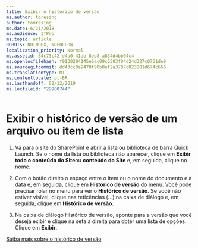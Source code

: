 ```yaml
---
title: Exibir o histórico de versão
ms.author: toresing
author: tomresing
ms.date: 6/21/2018
ms.audience: ITPro
ms.topic: article
ROBOTS: NOINDEX, NOFOLLOW
localization_priority: Normal
ms.assetid: 34c73c42-e4a0-41ab-8eb8-a834d4bb04c4
ms.openlocfilehash: f9130294145e6ac09c6503f04d24d327c0761de9
ms.sourcegitcommit: dd43cc0a9470f98b8ef2a3787c823801d674c666
ms.translationtype: MT
ms.contentlocale: pt-BR
ms.lasthandoff: 02/12/2019
ms.locfileid: "29900744"
---
```

# <a name="view-version-history-of-a-file-or-list-item"></a>Exibir o histórico de versão de um arquivo ou item de lista

1. Vá para o site do SharePoint e abrir a lista ou biblioteca de barra Quick Launch. Se o nome da lista ou biblioteca não aparecer, clique em **Exibir todo o conteúdo do Site**ou **conteúdo do Site** e, em seguida, clique no nome.
    
2. Com o botão direito o espaço entre o item ou o nome do documento e a data e, em seguida, clique em **Histórico de versão** do menu. Você pode precisar rolar no menu para ver o **Histórico de versão**. Se você não estiver visível, clique nas reticências (…) na caixa de diálogo e, em seguida, clique em **Histórico de versão**.
    
3. Na caixa de diálogo Histórico de versão, aponte para a versão que você deseja exibir e clique na seta à direita para obter uma lista de opções. Clique em **Exibir**.
    
[Saiba mais sobre o histórico de versão](https://go.microsoft.com/fwlink/?linkid=875709)
  

